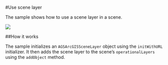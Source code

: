 #Use scene layer

The sample shows how to use a scene layer in a scene.

![](image1.png)

##How it works

The sample initializes an `AGSArcGISSceneLayer` object using the `initWithURL` initializer. It then adds the scene layer to the scene’s `operationalLayers` using the `addObject` method.